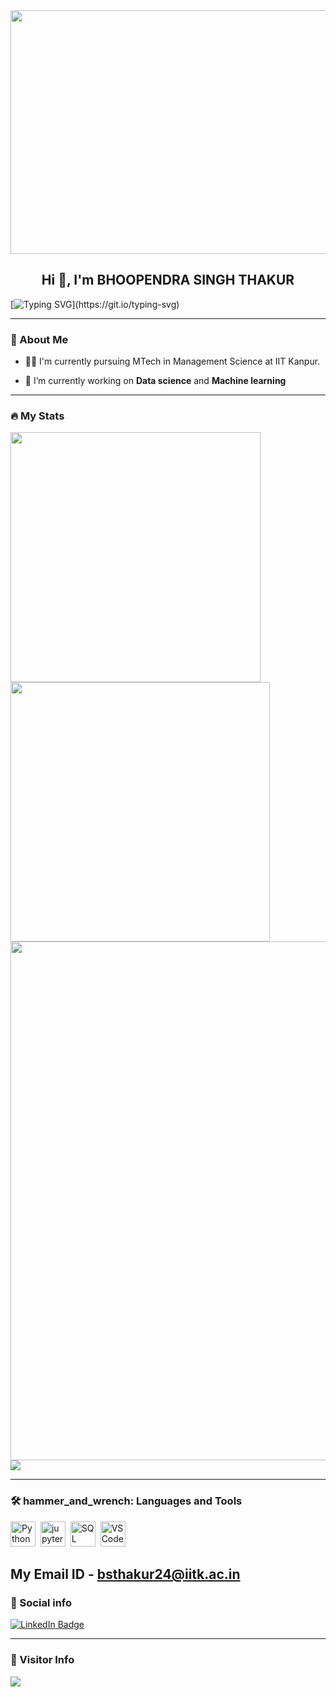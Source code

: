 <div id="header" align="center">
  <img src="https://miro.medium.com/v2/resize:fit:828/format:webp/0*c7knMrDDVreKmI0e" width="1100" 
     height="390"/>
</div>

<h2 align="center">Hi 👋, I'm BHOOPENDRA SINGH THAKUR</h2>

[![Typing SVG](https://readme-typing-svg.herokuapp.com?duration=10000&center=true&vCenter=true&width=800&height=30&lines=Hello+this+is+Bhoopendra+Welcome+to+my+Github+page.)](https://git.io/typing-svg)

---
### 👦 About Me
- 👨‍💻 I'm currently pursuing MTech in Management Science at IIT Kanpur.

- 🔭 I’m currently working on **Data science** and **Machine learning**  
--- 

### 🔥 My Stats 
<img width="400"  src="https://github-readme-stats.vercel.app/api?username=BhoopendrSthakur&show_icons=true&theme=blue-green" /> <img width="415" src="https://streak-stats.demolab.com/?user=BhoopendrSthakur&theme=blue-green" />
<img width="830" src="https://github-readme-activity-graph.vercel.app/graph?username=BhoopendrSthakur&bg_color=21232a&color=a8eeff&line=61dafb&point=f0fcff&area=true&hide_border=false" />
 <a href=""> <img align="center" src="https://github-readme-stats-sigma-five.vercel.app/api/top-langs/?username=BhoopendrSthakur&theme=blue-green&line_height=20&hide=css"/> </a>
 

---
### 🛠️ hammer_and_wrench: Languages and Tools 

<div>
  <img src="https://cdn3.iconfinder.com/data/icons/logos-and-brands-adobe/512/267_Python-512.png" alt="Python" width="40" height="40"/>&nbsp;
  <img src="https://miro.medium.com/v2/resize:fit:600/0*sCkSCEPxN6IPjir3.jpg" alt="jupyter" width="40" height="40"/>&nbsp;
  <img src="https://cdn-icons-png.freepik.com/256/4248/4248443.png?semt=ais_hybrid" alt="SQL" width="40" height="40"/>&nbsp;
<!--   <img src="https://cdn.jsdelivr.net/gh/devicons/devicon/icons/css3/css3-original.svg" alt="CSS" width="40" height="40"/>&nbsp;
  <img src="https://cdn.jsdelivr.net/gh/devicons/devicon/icons/javascript/javascript-original.svg" alt="JavaScript" width="40" height="40"/>&nbsp; -->
  <img src="https://cdn.jsdelivr.net/gh/devicons/devicon/icons/vscode/vscode-original.svg" alt="VS Code" width="40" height="40"/>&nbsp;
 
</div>

My Email ID - bsthakur24@iitk.ac.in
---
### 🔗 Social info

<div id="badges">
    <a href="https://www.linkedin.com/in/bhoopendra-singh-thakur-545218269/"  target="_blank">
    <img src="https://img.shields.io/badge/LinkedIn-blue?style=for-the-badge&logo=linkedin&logoColor=white" alt="LinkedIn Badge"/>
    </a>
<!--      <a href="https://mail.google.com/mail/u/0/?fs=1&tf=cm&to=creator.kishansinghthakur27@gmail.com"
    <img src="https://img.shields.io/badge/Gmail-D14836?style=for-the-badge&logo=gmail&logoColor=white" alt="Gmail Badge"/>
    </a>
    <a href="https://auth.geeksforgeeks.org/user/kishan12363">
    <img src="https://img.shields.io/badge/GeeksforGeeks-gray?style=for-the-badge&logo=geeksforgeeks&logoColor=35914c" alt="GFG"/>
    </a>
    <a href="https://leetcode.com/Kishan0001/" target="blank">
    <img src="https://w7.pngwing.com/pngs/640/947/png-transparent-leetcode-button-icon.png" alt="kishan1236" height="29" width="120" />
    </a> -->
<!--     <a href="https://twitter.com/KishanS36200218" target="blank">
    <img src="https://w7.pngwing.com/pngs/424/95/png-transparent-twitter-3d-twitter-twitter-logo-3d-twitter-logo-social-media-logo-3d-icon.png" alt="kishan1236" height="29" width="30" />
    </a> -->
</div>

---

### 👀 Visitor Info
<a href="https://u8views.com/github/BhoopendrSthakur"><img src="https://u8views.com/api/v1/github/profiles/126978912/views/day-week-month-total-count.svg"></a>
